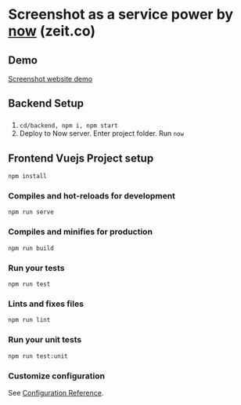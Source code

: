 # Screenshot as a service power by [now] (zeit.co)


## Demo

[Screenshot website demo](https://now-demo.jinwyp.now.sh/)


## Backend Setup

### 

1. ```cd/backend, npm i, npm start```
2. Deploy to Now server. Enter project folder. Run ``` now ```


## Frontend Vuejs Project setup
```
npm install
```

### Compiles and hot-reloads for development
```
npm run serve
```

### Compiles and minifies for production
```
npm run build
```

### Run your tests
```
npm run test
```

### Lints and fixes files
```
npm run lint
```

### Run your unit tests
```
npm run test:unit
```

### Customize configuration
See [Configuration Reference](https://cli.vuejs.org/config/).


[now]: https://zeit.co/now
